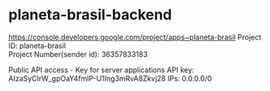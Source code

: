 planeta-brasil-backend
======================

https://console.developers.google.com/project/apps~planeta-brasil
Project ID:  planeta-brasil  
Project Number(sender id):  36357833183






Public API access - Key for server applications
API key: AIzaSyCIrW_gpOaY4fmlP-U1Ing3mRvA8Zkvj28
IPs: 0.0.0.0/0
